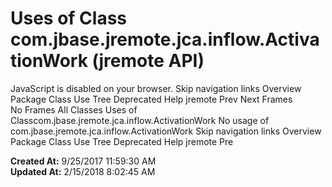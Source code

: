 # Uses of Class com.jbase.jremote.jca.inflow.ActivationWork (jremote   API)

JavaScript is disabled on your browser. Skip navigation links Overview Package Class Use Tree Deprecated Help jremote Prev Next Frames No Frames All Classes Uses of Classcom.jbase.jremote.jca.inflow.ActivationWork No usage of com.jbase.jremote.jca.inflow.ActivationWork Skip navigation links Overview Package Class Use Tree Deprecated Help jremote Pre  

**Created At:** 9/25/2017 11:59:30 AM  
**Updated At:** 2/15/2018 8:02:45 AM  

